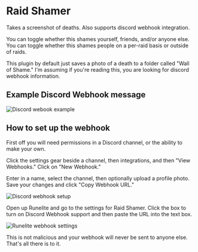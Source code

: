 # Raid Shamer
Takes a screenshot of deaths. Also supports discord webhook integration.

You can toggle whether this shames yourself, friends, and/or anyone else.
You can toggle whether this shames people on a per-raid basis or outside of raids.

This plugin by default just saves a photo of a death to a folder called "Wall of Shame." I'm assuming if you're reading this, you are looking for discord webhook information.

## Example Discord Webhook message

![Discord webook example](https://i.imgur.com/7mlQ2Pi.png)

## How to set up the webhook

First off you will need permissions in a Discord channel, or the ability to make your own.

Click the settings gear beside a channel, then integrations, and then "View Webhooks." Click on "New Webhook."

Enter in a name, select the channel, then optionally upload a profile photo. Save your changes and click "Copy Webhook URL."

![Discord webhook setup](https://i.imgur.com/Y5kTDU4.png)

Open up Runelite and go to the settings for Raid Shamer. Click the box to turn on Discord Webhook support and then paste the URL into the text box.

![Runelite webhook settings](https://i.imgur.com/v1XOjiM.png)

This is not malicious and your webhook will never be sent to anyone else. That's all there is to it.
